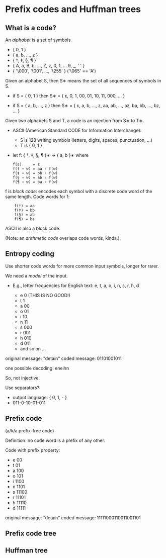 # Prefix codes and Huffman trees

## What is a code?

An *alphabet* is a set of symbols.

  - { 0, 1 }
  - { a, b, ..., z }
  - { †, ‡, §, ¶ }
  - { A, a, B, b, ..., Z, z, 0, 1, ... 9, _, ' ' }
  - { '\000', '\001', ..., '\255' } ('\065' == 'A')

Given an alphabet S, then S∗ means the set of all sequences of symbols
in S.

  - if S = { 0, 1 }
    then S∗ = { ε, 0, 1, 00, 01, 10, 11, 000, … }

  - if S = { a, b, ..., z }
    then S∗ = { ε, a, b, ..., z, aa, ab, ..., az, ba, bb, ..., bz, ... }

Given two alphabets S and T, a code is an injection from S∗ to T∗.

  - ASCII (American Standard CODE for Information Interchange):
      - S is 128 writing symbols (letters, digits, spaces, punctuation, …)
      - T is { 0, 1 }

  - let f: { †, ‡, §, ¶ }∗ → { a, b }∗ where

        f(ε)     = ε
        f(† ∘ w) = aa ∘ f(w)
        f(‡ ∘ w) = bb ∘ f(w)
        f(§ ∘ w) = ab ∘ f(w)
        f(¶ ∘ w) = ba ∘ f(w)

f is *block code*: encodes each symbol with a discrete code word of the
same length. Code words for f:

        f(†) = aa
        f(‡) = bb
        f(§) = ab
        f(¶) = ba

ASCII is also a block code.

(Note: an *arithmetic code* overlaps code words, kinda.)

## Entropy coding

Use shorter code words for more common input symbols, longer for rarer.

We need a *model* of the input.

  - E.g., letter frequencies for English text: e, t, a, o, i, n, s, r, h, d

      - e 0   (THIS IS NO GOOD!)
      - t 1
      - a 00
      - o 01
      - i 10
      - n 11
      - s 000
      - r 001
      - h 010
      - d 011
      - and so on ...

original message: "detain"
coded message: 01101001011

one possible decoding: eneihn

So, not injective.

Use separators?:
  - output language: { 0, 1, - }
  - 011-0-10-01-011

## Prefix code

(a/k/a prefix-free code)

Definition: no code word is a prefix of any other.

Code with prefix property:
  - e 00
  - t 01
  - a 100
  - o 101
  - i 1100
  - n 1101
  - s 11100
  - r 11101
  - h 11110
  - d 11111

original message: "detain"
coded message: 11111000110011001101

## Prefix code tree

## Huffman tree

